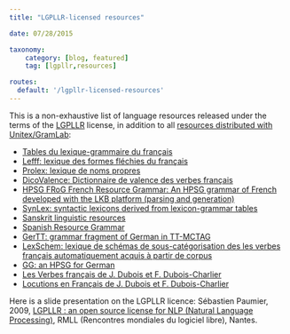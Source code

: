 ```yaml
---
title: "LGPLLR-licensed resources"

date: 07/28/2015

taxonomy:
    category: [blog, featured]
    tag: [lgpllr,resources]

routes:
  default: '/lgpllr-licensed-resources'
---
```


This is a non-exhaustive list of language resources released under the terms of the [LGPLLR](../lgpllr) license, in addition to all [resources distributed with Unitex/GramLab](../language-resources):

- [Tables du lexique-grammaire du français](http://ladl.univ-mlv.fr/DonneesLinguistiques/Lexiques-Grammaires/Visualisation.html?target=_blank)
- [Lefff: lexique des formes fléchies du français](http://www.labri.fr/perso/clement/lefff/?target=_blank)
- [Prolex: lexique de noms propres](http://www.cnrtl.fr/lexiques/prolex/?target=_blank)
- [DicoValence: Dictionnaire de valence des verbes français](http://bach.arts.kuleuven.be/dicovalence/?target=_blank)
- [HPSG FRoG French Resource Grammar: An HPSG grammar of French developed with the LKB platform (parsing and generation)](http://raweb.inria.fr/rapportsactivite/RA2006/langue_et_dialogue/uid32.html?target=_blank)
- [SynLex: syntactic lexicons derived from lexicon-grammar tables](http://raweb.inria.fr/rapportsactivite/RA2006/langue_et_dialogue/uid24.html?target=_blank)
- [Sanskrit linguistic resources](http://sanskrit.inria.fr/DATA/XML/?target=_blank)
- [Spanish Resource Grammar](http://www.lrec-conf.org/proceedings/lrec2010/summaries/602.html?target=_blank)
- [GerTT: grammar fragment of German in TT-MCTAG](http://www.sfs.uni-tuebingen.de/emmy/res-en.html?target=_blank)
- [LexSchem: lexique de schémas de sous-catégorisation des les verbes français automatiquement acquis à partir de corpus](https://hal.archives-ouvertes.fr/hal-00321437?target=_blank)
- [GG: an HPSG for German](http://gg.dfki.de/?target=_blank)
- [Les Verbes français de J. Dubois et F. Dubois-Charlier](http://www.modyco.fr/fr/?u_s=15&u_a=925&?target=_blank)
- [Locutions en Français de J. Dubois et F. Dubois-Charlier](http://www.modyco.fr/fr/?u_s=15&u_a=650&?target=_blank)

Here is a slide presentation on the LGPLLR licence: Sébastien Paumier, 2009, [LGPLLR : an open source license for NLP (Natural Language Processing)](http://2009.rmll.info/IMG/pdf/RMLL2009-Sciences-Sebastien_Paumier-LGPLLR.pdf?target=_blank), RMLL (Rencontres mondiales du logiciel libre), Nantes. 


